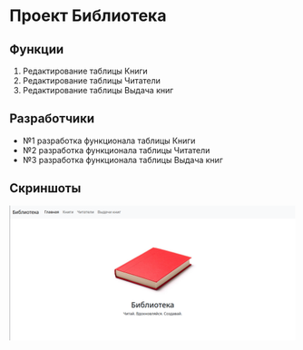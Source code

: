 # Проект Библиотека
## Функции
1. Редактирование таблицы Книги
2. Редактирование таблицы Читатели
3. Редактирование таблицы Выдача книг

## Разработчики
- №1 разработка функционала таблицы Книги
- №2 разработка функционала таблицы Читатели
- №3 разработка функционала таблицы Выдача книг

## Скриншоты
![Главный скриншот](https://github.com/chernyaevsa/library/blob/main/git/image.png?raw=true)
